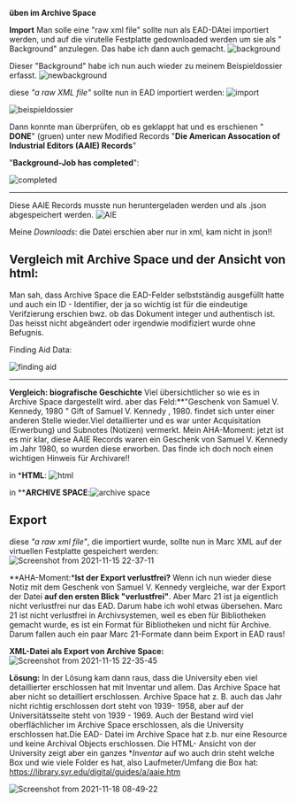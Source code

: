 **üben im Archive Space**


**Import**
Man solle eine "raw xml file" sollte nun als EAD-DAtei importiert werden, und auf die virutelle Festplatte gedownloaded werden um sie als " Background" anzulegen.
Das habe ich dann auch gemacht.
![background](https://user-images.githubusercontent.com/90834735/151774371-6600fdaa-1c1b-44a7-aa10-0004115a497d.png)



Dieser "Background" habe ich nun auch wieder zu meinem Beispieldossier erfasst.
![newbackground](https://user-images.githubusercontent.com/90834735/151774420-df986d9b-f45f-4f92-87a7-3f54fde7fd1f.png)



diese  _"a raw XML file"_ sollte nun in EAD importiert werden:
![import](https://user-images.githubusercontent.com/90834735/151774456-73643e9e-cdf4-4586-96f2-250277ce8a06.png)

![beispieldossier](https://user-images.githubusercontent.com/90834735/151774476-fb15df8c-5f1d-41f3-a817-dcc1533e43f7.png)


Dann konnte man überprüfen, ob es geklappt hat und es erschienen " **DONE**" (gruen) unter new Modified Records "**Die American Assocation of Industrial Editors (AAIE) Records**"

"**Background-Job has completed**":

![completed](https://user-images.githubusercontent.com/90834735/151774527-e97f2a46-c55d-4567-819e-a12e23baaf9f.png)


------------------------------



Diese AAIE Records musste nun heruntergeladen werden und als .json abgespeichert werden.
![AIE](https://user-images.githubusercontent.com/90834735/151774588-003c16ca-5142-4e08-b5b2-77dac40eccfd.png)


Meine *Downloads*:   die Datei erschien aber nur in xml, kam nicht in json!!





Vergleich mit Archive Space und der Ansicht von html:
------------------------------------------------------------


Man sah, dass Archive Space die EAD-Felder selbstständig ausgefüllt hatte und auch ein ID - Identifier, der ja so wichtig ist für die eindeutige Verifzierung erschien bwz. ob das Dokument integer und authentisch ist. Das heisst nicht abgeändert oder irgendwie modifiziert wurde ohne Befugnis.


Finding Aid Data:

![finding aid](https://user-images.githubusercontent.com/90834735/151774660-0d3b1c8b-2aab-429e-8cb8-9add6e137807.png)


----------------------------------------------------------------

**Vergleich: biografische Geschichte**
Viel übersichtlicher so wie es in Archive Space dargestellt wird. aber das Feld:**"Geschenk von Samuel V. Kennedy, 1980 " <subfield code="a">Gift of Samuel V. Kennedy , 1980.</subfield> findet sich unter einer anderen Stelle wieder.Viel detaillierter und es war unter Acquisitation (Erwerbung) und Subnotes (Notizen) vermerkt. 
Mein AHA-Moment: jetzt ist es mir klar, diese AAIE Records  waren ein Geschenk von Samuel V. Kennedy im Jahr 1980, so wurden diese erworben. Das finde ich doch noch einen wichtigen Hinweis für Archivare!!

in ***HTML**: ![html](https://user-images.githubusercontent.com/90834735/151774722-aabab553-af47-4183-b414-0f6759019c80.png)



in ****ARCHIVE SPACE**:![archive space](https://user-images.githubusercontent.com/90834735/151774748-72a48fe2-4469-410e-b853-53afdbd66f69.png)




Export
----

diese _"a raw xml file"_, die importiert wurde, sollte nun in Marc XML auf der virtuellen Festplatte gespeichert werden:
![Screenshot from 2021-11-15 22-37-11](https://user-images.githubusercontent.com/90834735/141857327-b585f9a9-c339-4cc4-ba28-f5427f8ccafd.png)


**AHA-Moment:***Ist der Export verlustfrei?**
Wenn ich nun wieder diese Notiz mit dem Geschenk von Samuel V. Kennedy vergleiche, war der Export der Datei **auf den ersten Blick "verlustfrei"**. Aber Marc 21 ist ja eigentlich nicht verlustfrei nur das EAD. Darum habe ich wohl etwas übersehen. Marc 21 ist nicht verlustfrei in Archivsystemen, weil es eben für Bibliotheken gemacht wurde, es ist ein Format für Bibliotheken und nicht für Archive. Darum fallen auch ein paar Marc 21-Formate dann beim Export in EAD raus!



**XML-Datei als Export von Archive Space:**
![Screenshot from 2021-11-15 22-35-45](https://user-images.githubusercontent.com/90834735/141857341-37b8e6f7-0f03-4c62-9103-f0437e13135f.png)


**Lösung:** In der Lösung kam dann raus, dass die University eben viel detaillierter erschlossen hat mit Inventar und allem. Das Archive Space hat aber nicht so detailliert erschlossen. Archive Space hat z. B. auch das Jahr nicht richtig erschlossen dort steht von 1939- 1958, aber auf der Universitätsseite steht von 1939 - 1969. Auch der Bestand wird viel oberflächlicher im Archive Space erschlossen, als die University erschlossen hat.Die EAD- Datei im Archive Space hat z.b. nur eine Resource und keine Archival Objects erschlossen. Die HTML- Ansicht von der University zeigt aber ein ganzes **Inventar* auf wo auch drin steht welche Box und wie viele Folder es hat, also Laufmeter/Umfang die Box hat:
https://library.syr.edu/digital/guides/a/aaie.htm


![Screenshot from 2021-11-18 08-49-22](https://user-images.githubusercontent.com/90834735/142373901-27fc9b7a-fb72-49f9-bf10-83264cc8c100.png)




